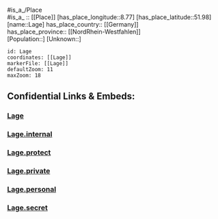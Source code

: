 ﻿---
location: [51.98,8.77] 
mapzoom: [7,12] 
mapmarker: city 
type: City
tags:
- geo/City


SpocWebEntityId: 31782
isDeleted: false
confidential: public

---
#is_a_/Place  
#is_a_ :: [[Place]] 
[has_place_longitude::8.77] 
[has_place_latitude::51.98] 
[name::Lage] 
has_place_country:: [[Germany]]  
has_place_province:: [[NordRhein-Westfahlen]]  
[Population::] 
[Unknown::] 


```leaflet
id: Lage
coordinates: [[Lage]] 
markerFile: [[Lage]] 
defaultZoom: 11 
maxZoom: 18
```


## Confidential Links & Embeds: 

### [Lage](/_public/Earth/Continent/Europe/Europe~Central/Germany/Germany~West/Nord_Rhein-Westfalen/counties~NW/Lippe/cities~Lippe/Lage.md) 

### [Lage.internal](/_internal/Earth/Continent/Europe/Europe~Central/Germany/Germany~West/Nord_Rhein-Westfalen/counties~NW/Lippe/cities~Lippe/Lage.internal.md) 

### [Lage.protect](/_protect/Earth/Continent/Europe/Europe~Central/Germany/Germany~West/Nord_Rhein-Westfalen/counties~NW/Lippe/cities~Lippe/Lage.protect.md) 

### [Lage.private](/_private/Earth/Continent/Europe/Europe~Central/Germany/Germany~West/Nord_Rhein-Westfalen/counties~NW/Lippe/cities~Lippe/Lage.private.md) 

### [Lage.personal](/_personal/Earth/Continent/Europe/Europe~Central/Germany/Germany~West/Nord_Rhein-Westfalen/counties~NW/Lippe/cities~Lippe/Lage.personal.md) 

### [Lage.secret](/_secret/Earth/Continent/Europe/Europe~Central/Germany/Germany~West/Nord_Rhein-Westfalen/counties~NW/Lippe/cities~Lippe/Lage.secret.md) 
